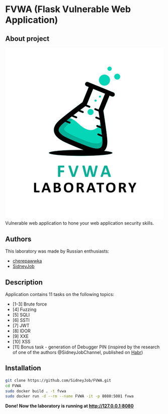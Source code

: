 # FVWA (Flask Vulnerable Web Application)

## About project
![Title](./static/logo.jpg)
Vulnerable web application to hone your web application security skills.


## Authors
This laboratory was made by Russian enthusiasts:
- [cherepawwka](https://t.me/CherepawwkaChannel)
- [SidneyJob](https://t.me/SidneyJobChannel)


## Description
Application contains 11 tasks on the following topics:
- [1-3] Brute force
- [4] Fuzzing
- [5] SQLI
- [6] SSTI
- [7] JWT
- [8] IDOR
- [9] XXE
- [10] XSS
- [11] Bonus task - generation of Debugger PIN (inspired by the research of one of the authors @SidneyJobChannel, published on [Habr](https://habr.com/ru/articles/738238/))

## Installation
```bash
git clone https://github.com/SidneyJob/FVWA.git
cd FVWA
sudo docker build . -t fvwa
sudo docker run -d --rm --name FVWA -it -p 8080:5001 fvwa
```

**Done! Now the laboratory is running at http://127.0.0.1:8080**
